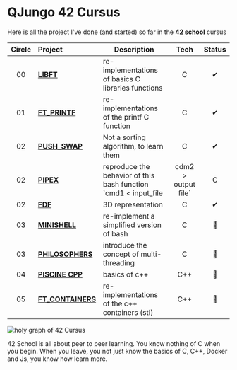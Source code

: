 # QJungo 42 Cursus
Here is all the project I've done (and started) so far in the [**42 school**](https://42lausanne.ch/) cursus



| Circle | Project                                                                             | Description                                                                               | Tech | Status |
|:------:|:------------------------------------------------------------------------------------|-------------------------------------------------------------------------------------------|:----:|:------:|
|   00   | [**LIBFT**](https://github.com/QJungo-42Cursus/libft)                               | re-implementations of basics C libraries functions                                        |  C   |   ✔    |
|   01   | [**FT_PRINTF**](https://github.com/QJungo-42Cursus/libft/tree/master/prt/ft_printf) | re-implementations of the printf C function                                               |  C   |   ✔    |
|   02   | [**PUSH_SWAP**](https://github.com/QJungo-42Cursus/push_swap)                       | Not a sorting algorithm, to learn them                                                    |  C   |   ✔    |
|   02   | [**PIPEX**](https://github.com/QJungo-42Cursus/pipex)                               | reproduce the behavior of this bash function <br/>`cmd1 < input_file | cdm2 > output file` |  C   |   ✔    |
|   02   | [**FDF**](https://github.com/QJungo-42Cursus/fdf)                                   | 3D representation                                                                         |  C   |   ✔    |
|   03   | [**MINISHELL**](https://github.com/JungoQuentin/minishell)                          | re-implement a simplified version of bash                                                 |  C   |   📌   |
|   03   | [**PHILOSOPHERS**](https://github.com/QJungo-42Cursus/philosophers)                 | introduce the concept of multi-threading                                                  |  C   |   📂   |
|   04   | [**PISCINE CPP**](https://github.com/QJungo-42Cursus/cpp)                           | basics of c++                                                                             | C++  |   📂   |
|   05   | [**FT_CONTAINERS**](https://github.com/QJungo-42Cursus/ft_containers)               | re-implementations of the c++ containers (stl)                                            | C++  |   📂   |

<img alt="holy graph of 42 Cursus" src="https://github.com/QJungo-42Cursus/.github/blob/main/profile/little_holy_graph.png"/>

42 School is all about peer to peer learning. You know nothing of C when you begin.
When you leave, you not just know the basics of C, C++, Docker and Js, you know how learn more.

<!--
TODO article sur 42 s'ils ne connaissent

TODO add
|   01   | [**GET_NEXT_LINE**](https://github.com/QJungo-42Cursus/libft/blob/master/get_next_line.c) |  C   |   ✔    |
-->
